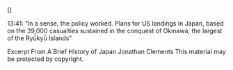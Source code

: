 []

13:41:  “In a sense, the policy worked. Plans for US landings in Japan, based on the 39,000 casualties sustained in the conquest of Okinawa, the largest of the Ryūkyū Islands”

Excerpt From
A Brief History of Japan
Jonathan Clements
This material may be protected by copyright.
